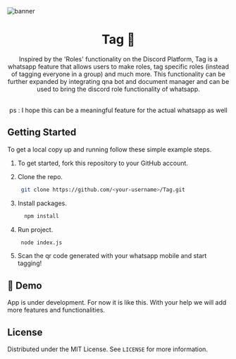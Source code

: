 <!-- PROJECT LOGO -->
<img align = "center" alt = "banner"  src = "https://64.media.tumblr.com/c5543874b9cbe98da1d20945a45e989b/tumblr_o5a5r9Z9O71tvppquo1_r1_1280.gifv">


<br />
<p align="center">
  <h1 align="center">Tag 🥸</h1>

  <p align="center">
    Inspired by the 'Roles' functionality on the Discord Platform, Tag is a whatsapp feature that allows users to make roles, tag specific roles (instead of tagging everyone in a group) and much more. This functionality can be further expanded by integrating qna bot and document manager and can be used to bring the discord role functionality of whatsapp.  
    <br />
    <br />
  </p>
  <p align = "center"> ps : I hope this can be a meaningful feature for the actual whatsapp as well</p>
</p>


<!-- GETTING STARTED -->

## Getting Started

To get a local copy up and running follow these simple example steps.


1. To get started, fork this repository to your GitHub account.

2. Clone the repo.
    ```sh
     git clone https://github.com/<your-username>/Tag.git
    ```
3. Install packages.
    ```sh
      npm install
    ```
4. Run project.
    ```sh
     node index.js
    ```
5. Scan the qr code generated with your whatsapp mobile and start tagging!
<!-- ROADMAP -->


## 🚀 Demo

App is under development. For now it is like this. With your help we will add more features and functionalities.

<!-- LICENSE -->

## License

Distributed under the MIT License. See `LICENSE` for more information.
